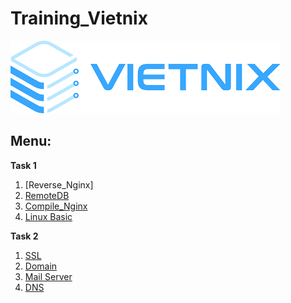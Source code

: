 # Training_Vietnix

![header](/img/Vietnix.png)

## Menu:

**Task 1**

1. [Reverse_Nginx]
2. [RemoteDB](https://github.com/namhikelo/Training_Vietnix/blob/main/Task%201/RemoteDB.md)
3. [Compile_Nginx](https://github.com/namhikelo/Training_Vietnix/blob/main/Task%201/Nginx.md)
4. [Linux Basic](https://github.com/namhikelo/Training_Vietnix/blob/main/Task%201/Linux.md)

**Task 2**

1. <a href='#1'> SSL
1. <a href='#2'> Domain
1. <a href='#3'> Mail Server
1. <a href='#4'> DNS
